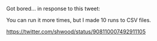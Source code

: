 Got bored... in response to this tweet:

You can run it more times, but I made 10 runs to CSV files. 

https://twitter.com/shwood/status/908110007492911105
